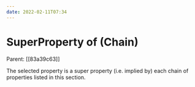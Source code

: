 ```yaml
---
date: 2022-02-11T07:34
---
```


# SuperProperty of (Chain)
Parent: [[83a39c63]]

The selected property is a super property (i.e. implied by) each chain of properties listed in this section.
